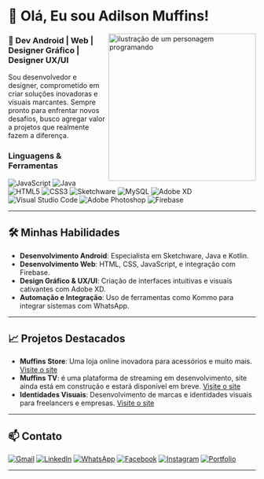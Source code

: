 

# 👋 Olá, Eu sou Adilson Muffins!

<img src="img/DALL·E 2024-08-29 07.46.24 - Create a 3D image of a 19-year-old programmer with short curly hair and slightly dark brown skin tone. He is wearing a red hooded sweatshirt with a wh.webp" alt="ilustração de um personagem programando" min-width="400px" max-width="400px" width="300px" align="right">


### 🚀 Dev Android | Web | Designer Gráfico | Designer UX/UI

Sou desenvolvedor e designer, comprometido em criar soluções inovadoras e visuais marcantes. Sempre pronto para enfrentar novos desafios, busco agregar valor a projetos que realmente fazem a diferença.




<h3 align="left">Linguagens & Ferramentas</h3>
<p align="left">
  <img src="https://img.shields.io/badge/JavaScript-F7DF1E?style=for-the-badge&logo=javascript&logoColor=black" alt="JavaScript" />
  <img src="https://img.shields.io/badge/Java-007396?style=for-the-badge&logo=java&logoColor=white" alt="Java" />
  <img src="https://img.shields.io/badge/HTML5-E34F26?style=for-the-badge&logo=html5&logoColor=white" alt="HTML5" />
  <img src="https://img.shields.io/badge/CSS3-1572B6?style=for-the-badge&logo=css3&logoColor=white" alt="CSS3" />
  <img src="https://img.shields.io/badge/Sketchware-blue?style=for-the-badge" alt="Sketchware" />
  <img src="https://img.shields.io/badge/MySQL-4479A1?style=for-the-badge&logo=mysql&logoColor=white" alt="MySQL" />
  <img src="https://img.shields.io/badge/Adobe%20XD-purple?style=for-the-badge&logo=adobexd" alt="Adobe XD" />
  <img src="https://img.shields.io/badge/Visual_Studio_Code-0078D4?style=for-the-badge&logo=visual%20studio%20code&logoColor=white" alt="Visual Studio Code" />
  <img src="https://img.shields.io/badge/Adobe_Photoshop-31A8FF?style=for-the-badge&logo=adobe%20photoshop&logoColor=white" alt="Adobe Photoshop" />
  <img src="https://img.shields.io/badge/Firebase-yellow?style=for-the-badge&logo=firebase" alt="Firebase" />
</p>

---

## 🛠️ Minhas Habilidades



- **Desenvolvimento Android**: Especialista em Sketchware, Java e Kotlin.
- **Desenvolvimento Web**: HTML, CSS, JavaScript, e integração com Firebase.
- **Design Gráfico & UX/UI**: Criação de interfaces intuitivas e visuais cativantes com Adobe XD.
- **Automação e Integração**: Uso de ferramentas como Kommo para integrar sistemas com WhatsApp.

---

## 📈 Projetos Destacados

- **Muffins Store**: Uma loja online inovadora para acessórios e muito mais. [Visite o site](https://muffinsstore-mz.web.app)
- **Muffins TV**: é uma plataforma de streaming em desenvolvimento, site ainda está em construção e estará disponível em breve. [Visite o site](https://www.muffinstv.wuaze.com)
- **Identidades Visuais**: Desenvolvimento de marcas e identidades visuais para freelancers e empresas. [Visite o site](https://muffinsstore-mz.web.app)

---


## 📫 Contato


<a href="mailto:adilsonmuffins@gmail.com" title="Gmail">
  <img src="https://img.shields.io/badge/-Gmail-FF0000?style=flat-square&labelColor=FF0000&logo=gmail&logoColor=white&link=adilsonmuffins@gmail.com" alt="Gmail"/></a>
  <a href="https://www.linkedin.com/in/adilsonmuffins" title="LinkedIn">
  <img src="https://img.shields.io/badge/-Linkedin-0e76a8?style=flat-square&logo=Linkedin&logoColor=white&link=https://www.linkedin.com/in/adilsonmuffins" alt="LinkedIn"/></a>
  <a href="https://api.whatsapp.com/send?phone=258847554342" title="WhatsApp">
  <img src="https://img.shields.io/badge/-WhatsApp-25d366?style=flat-square&labelColor=25d366&logo=whatsapp&logoColor=white&link=https://api.whatsapp.com/send?phone=258847554342" alt="WhatsApp"/></a>
  <a href="https://www.facebook.com/adilsonmuffins" title="Facebook">
  <img src="https://img.shields.io/badge/-Facebook-3b5998?style=flat-square&labelColor=3b5998&logo=facebook&logoColor=white&link=https://www.facebook.com/adilsonmuffins" alt="Facebook"/></a>
  <a href="https://www.instagram.com/adilson_muffins" title="Instagram">
  <img src="https://img.shields.io/badge/-Instagram-DF0174?style=flat-square&labelColor=DF0174&logo=instagram&logoColor=white&link=https://www.instagram.com/adilson_muffins" alt="Instagram"/></a>
<a href="https://adilson-muffins.web.app/" title="Portfolio" target="_blank">
  <img src="https://img.shields.io/badge/-Portfolio-000000?style=flat-square&labelColor=000000&logo=web&logoColor=white" alt="Portfolio"/>

---

